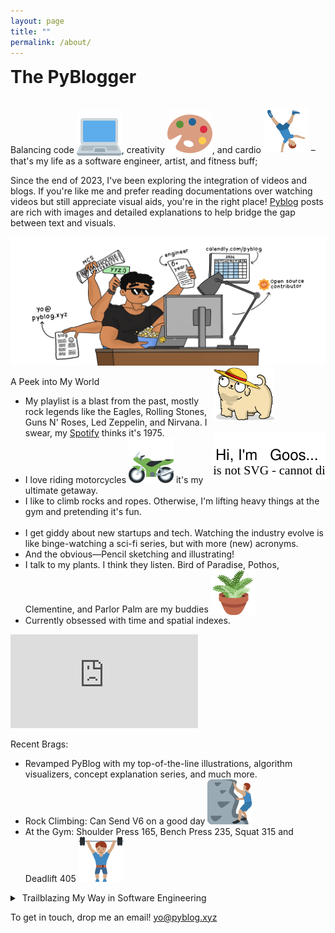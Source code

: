 ```yaml
---
layout: page
title: ""
permalink: /about/
---
```


<div>
</div>

<div class="all-posts">
<div class="center-align">
    <h1 style="display: inline-block; margin-top: 0px;">The PyBlogger</h1>
    <p>Balancing code <img class="twemoji" style="vertical-align: sub;" src="../assets/img/emoji/laptop.svg" />, creativity <img class="twemoji" style="vertical-align: sub;" src="../assets/img/emoji/palette.svg" />, and cardio <img class="twemoji" src="../assets/img/emoji/cart-wheel.svg" /> – that's my life as a software engineer, artist, and fitness buff; </p>
</div>
<p>Since the end of 2023, I've been exploring the integration of videos and blogs. If you're like me and prefer reading documentations over watching videos but still appreciate visual aids, you're in the right place! <a class="underline" href="/">Pyblog</a> posts are rich with images and detailed explanations to help bridge the gap between text and visuals.</p>

<div class="center-align">
    <img class="center-image" src="../assets/featured/for-hire.png" /> 
    <div style="float: right;">
    <img id="gooshi" src="../assets/img/profile/gooshi-looking-away.png" alt="Gooshi" style="width: 7em;">
    <p class="thought-cloud"><img class="svg-icon" id="gooshi-says-hi" src="../assets/img/profile/gooshi.svg" alt=""></p>
</div>
</div>

<p>A Peek into My World</p>
<ul>
<li>My playlist is a blast from the past, mostly rock legends like the Eagles, Rolling Stones, Guns N' Roses, Led Zeppelin, and Nirvana. I swear, my <a href="https://open.spotify.com/playlist/7cC4dvGOD3LCBxKJTFdxLC?si=4f0afd8da2964b4c" target="_blank" class="underline">Spotify</a> thinks it's 1975.</li>
<li>I love riding motorcycles <img class="twemoji" style="vertical-align: baseline;" src="../assets/img/emoji/motorcycle.svg" /> it's my ultimate getaway.</li>
<li>I like to climb rocks and ropes. Otherwise, I'm lifting heavy things at the gym and pretending it's fun.</li>
<br/>
<li>I get giddy about new startups and tech. Watching the industry evolve is like binge-watching a sci-fi series, but with more (new) acronyms.</li>
<li>And the obvious—Pencil sketching and illustrating!</li>
<li>I talk to my plants. I think they listen. Bird of Paradise, Pothos, Clementine, and Parlor Palm are my buddies <img class="twemoji" style="vertical-align: sub;" src="../assets/img/emoji/plant.svg" /></li>
<li>Currently obsessed with time and spatial indexes.</li>
</ul>

<iframe class="spotify-iframe" src="https://open.spotify.com/embed/playlist/7cC4dvGOD3LCBxKJTFdxLC?utm_source=generator&theme=0" frameBorder="0" allowfullscreen="" allow="autoplay; clipboard-write; encrypted-media; fullscreen; picture-in-picture" loading="lazy"></iframe>

<p>Recent Brags:</p>
<ul>
    <li>Revamped PyBlog with my top-of-the-line illustrations, algorithm visualizers, concept explanation series, and much more.</li>
    <li>Rock Climbing: Can Send V6 on a good day <img class="twemoji" src="../assets/img/emoji/rock-climb.svg" /> </li>
    <li>At the Gym: Shoulder Press 165, Bench Press 235, Squat 315 and Deadlift 405 <img class="twemoji" src="../assets/img/emoji/lift.svg" /></li>
</ul>

<details class="text-container"><summary class="p"> &nbsp;Trailblazing My Way in Software Engineering</summary>
<p>I have worked in companies with as few as 3 engineers, as well as mid and large-sized startups, and major enterprises.</p> <p>My work is often centered around building asynchronous near-real-time workflows and pipelines, optimizing infrastructure, and developing libraries and microservices to streamline development, enchance maintainability and scalability.</p><br/>
    <img class="center-image-0 center-image-60 dark-invert" src="../assets/img/profile/things-i-have-done.svg" /> 
</details>
<p>To get in touch, drop me an email! <a class="underline" href="mailto:yo@pyblog.xyz">yo@pyblog.xyz</a></p>
</div>

<script src="{{ '../assets/character.js' | relative_url }}"></script>
